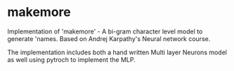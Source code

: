 # makemore
Implementation of 'makemore' - A bi-gram character level model to generate 'names. Based on Andrej Karpathy's Neural network course. 

The implementation includes both a hand written Multi layer Neurons model as well using pytroch to implement the MLP. 
